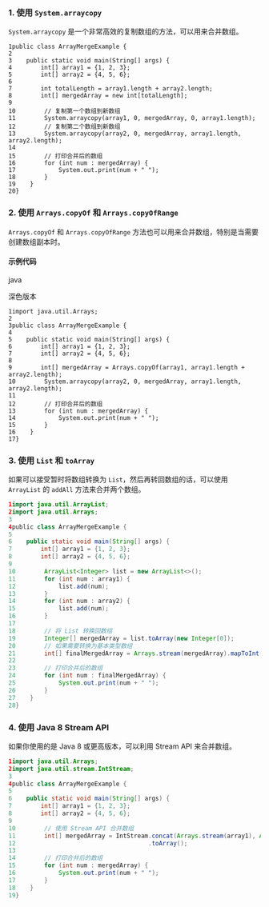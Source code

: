 ### 1. 使用 `System.arraycopy`

`System.arraycopy` 是一个非常高效的复制数组的方法，可以用来合并数组。

```
1public class ArrayMergeExample {
2
3    public static void main(String[] args) {
4        int[] array1 = {1, 2, 3};
5        int[] array2 = {4, 5, 6};
6
7        int totalLength = array1.length + array2.length;
8        int[] mergedArray = new int[totalLength];
9
10        // 复制第一个数组到新数组
11        System.arraycopy(array1, 0, mergedArray, 0, array1.length);
12        // 复制第二个数组到新数组
13        System.arraycopy(array2, 0, mergedArray, array1.length, array2.length);
14
15        // 打印合并后的数组
16        for (int num : mergedArray) {
17            System.out.print(num + " ");
18        }
19    }
20}
```

### 2. 使用 `Arrays.copyOf` 和 `Arrays.copyOfRange`

`Arrays.copyOf` 和 `Arrays.copyOfRange` 方法也可以用来合并数组，特别是当需要创建数组副本时。

#### 示例代码

java

深色版本

```
1import java.util.Arrays;
2
3public class ArrayMergeExample {
4
5    public static void main(String[] args) {
6        int[] array1 = {1, 2, 3};
7        int[] array2 = {4, 5, 6};
8
9        int[] mergedArray = Arrays.copyOf(array1, array1.length + array2.length);
10        System.arraycopy(array2, 0, mergedArray, array1.length, array2.length);
11
12        // 打印合并后的数组
13        for (int num : mergedArray) {
14            System.out.print(num + " ");
15        }
16    }
17}
```

### 3. 使用 `List` 和 `toArray`

如果可以接受暂时将数组转换为 `List`，然后再转回数组的话，可以使用 `ArrayList` 的 `addAll` 方法来合并两个数组。
```java 
1import java.util.ArrayList;
2import java.util.Arrays;
3
4public class ArrayMergeExample {
5
6    public static void main(String[] args) {
7        int[] array1 = {1, 2, 3};
8        int[] array2 = {4, 5, 6};
9
10        ArrayList<Integer> list = new ArrayList<>();
11        for (int num : array1) {
12            list.add(num);
13        }
14        for (int num : array2) {
15            list.add(num);
16        }
17
18        // 将 List 转换回数组
19        Integer[] mergedArray = list.toArray(new Integer[0]);
20        // 如果需要转换为基本类型数组
21        int[] finalMergedArray = Arrays.stream(mergedArray).mapToInt(Integer::intValue).toArray();
22
23        // 打印合并后的数组
24        for (int num : finalMergedArray) {
25            System.out.print(num + " ");
26        }
27    }
28}
```

### 4. 使用 Java 8 Stream API

如果你使用的是 Java 8 或更高版本，可以利用 Stream API 来合并数组。

```java
1import java.util.Arrays;
2import java.util.stream.IntStream;
3
4public class ArrayMergeExample {
5
6    public static void main(String[] args) {
7        int[] array1 = {1, 2, 3};
8        int[] array2 = {4, 5, 6};
9
10        // 使用 Stream API 合并数组
11        int[] mergedArray = IntStream.concat(Arrays.stream(array1), Arrays.stream(array2))
12                                     .toArray();
13
14        // 打印合并后的数组
15        for (int num : mergedArray) {
16            System.out.print(num + " ");
17        }
18    }
19}
```